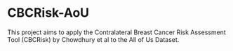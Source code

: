 # CBCRisk-AoU
This project aims to apply the Contralateral Breast Cancer Risk Assessment Tool (CBCRisk) by Chowdhury et al to the All of Us Dataset.
